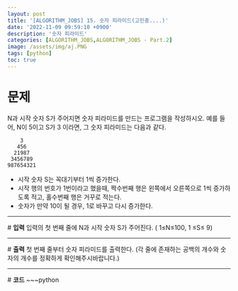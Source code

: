 ```yaml
---
layout: post
title: '[ALGORITHM_JOBS] 15. 숫자 피라미드(고민중....)'
date: '2022-11-09 09:59:10 +0900'
description: '숫자 피라미드'
categories: [ALGORITHM_JOBS,ALGORITHM_JOBS - Part.2]
image: /assets/img/aj.PNG
tags: [python]
toc: true
---
```

# <b>문제</b>
N과 시작 숫자 S가 주어지면 숫자 피라미드를 만드는 프로그램을 작성하시오.
예를 들어, N이 5이고 S가 3 이라면, 그 숫자 피라미드는 다음과 같다.
```
    3
   456
  21987
 3456789
987654321
```

- 시작 숫자 S는 꼭대기부터 1씩 증가한다.
- 시작 행의 번호가 1번이라고 했을때, 짝수번째 행은 왼쪽에서 오른쪽으로 1씩 증가하도록 적고, 홀수번째 행은 거꾸로 적는다.
- 숫자가 만약 10이 될 경우, 1로 바꾸고 다시 증가한다.  

<hr>
# <b>입력</b>
입력의 첫 번째 줄에 N과 시작 숫자 S가 주어진다. ( 1≤N≤100, 1 ≤S≤ 9)
<hr>
# <b>출력</b>
첫 번째 줄부터 숫자 피라미드를 출력한다. (각 줄에 존재하는 공백의 개수와 숫자의 개수를 정확하게 확인해주시바랍니다.)

<hr>
# <b>코드</b>
~~~python

~~~

